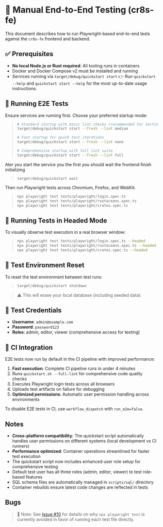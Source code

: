 # 🧪 Manual End-to-End Testing (cr8s-fe)

This document describes how to run Playwright-based end-to-end tests against the `cr8s-fe` frontend and backend.

## ✅ Prerequisites

- **No local Node.js or Rust required**: All tooling runs in containers
- Docker and Docker Compose v2 must be installed and running
- Services running via `target/debug/quickstart start`
👉 Run `quickstart --help` and `quickstart start --help` for the most up-to-date usage instructions.

## 🚀 Running E2E Tests

Ensure services are running first. Choose your preferred startup mode:

> ```bash
> # Standard startup with basic lint checks (recommended for testing)
> target/debug/quickstart start --fresh --lint medium
> 
> # Fast startup for quick test iterations
> target/debug/quickstart start --fresh --lint none
> 
> # Comprehensive startup with full lint suite
> target/debug/quickstart start --fresh --lint full
> ```

Ater you start the service you the first you should wait the frontend finish initializing
>```
> target/debug/quickstart wait
>```

Then run Playwright tests across Chromium, Firefox, and WebKit:

> ```bash
> npx playwright test tests/playwright/login.spec.ts
> npx playwright test tests/playwright/rustaceans.spec.ts
> npx playwright test tests/playwright/crates.spec.ts
> ```

## 🧪 Running Tests in Headed Mode

To visually observe test execution in a real browser window:

> ```bash
> npx playwright test tests/playwright/login.spec.ts --headed
> npx playwright test tests/playwright/rustaceans.spec.ts --headed
> npx playwright test tests/playwright/crates.spec.ts --headed
> ```

## 🧼 Test Environment Reset

To reset the test environment between test runs:

> ```bash
> target/debug/quickstart shutdown
> ```

> ⚠️ This will erase your local database (including seeded data).

## 📧 Test Credentials

- **Username**: `admin@example.com`
- **Password**: `password123`
- **Roles**: admin, editor, viewer (comprehensive access for testing)

## 🚀 CI Integration

E2E tests now run by default in the CI pipeline with improved performance:

1. **Fast execution**: Complete CI pipeline runs in under 4 minutes
2. Runs `quickstart.sh --full-lint` for comprehensive code quality checks
3. Executes Playwright login tests across all browsers
4. Uploads test artifacts on failure for debugging
5. **Optimized permissions**: Automatic user permission handling across environments

To disable E2E tests in CI, use `workflow_dispatch` with `run_e2e=false`.

## Notes

- **Cross-platform compatibility**: The quickstart script automatically handles user permissions on different systems (local development vs CI runners)
- **Performance optimized**: Container operations streamlined for faster test execution
- The quickstart script now includes enhanced user role setup for comprehensive testing
- Default test user has all three roles (admin, editor, viewer) to test role-based features
- SQL schema files are automatically managed in `scripts/sql/` directory
- Container rebuilds ensure latest code changes are reflected in tests

## Bugs

> 📝 Note: See [Issue #10](https://github.com/JohnBasrai/cr8s-fe/issues/10) for details on why `npx playwright test` is currently avoided in favor of running each test file directly.
